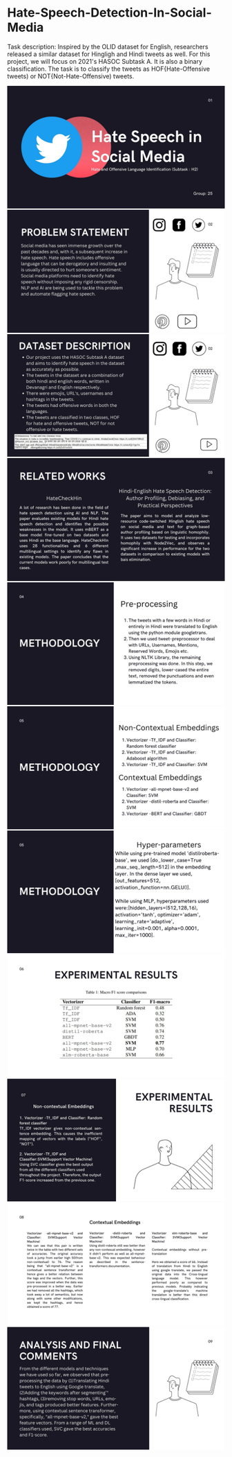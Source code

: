 # Hate-Speech-Detection-In-Social-Media
Task description: Inspired by the OLID dataset for English, researchers released a similar dataset for Hingligh and Hindi tweets as well. For this project, we will focus on 2021's HASOC Subtask A. It is also a binary classification.
The task is to classify the tweets as HOF{Hate-Offensive tweets) or NOT{Not-Hate-Offensive) tweets.

 ![](ppt/1.jpg)
 ![](ppt/2.jpg)
 ![](ppt/3.jpg)
 ![](ppt/4.jpg)
 ![](ppt/5.jpg)
 ![](ppt/6.jpg)
 ![](ppt/7.jpg)
 ![](ppt/8.jpg)
 ![](ppt/9.jpg)
 ![](ppt/10.jpg)
 ![](ppt/11.jpg)

